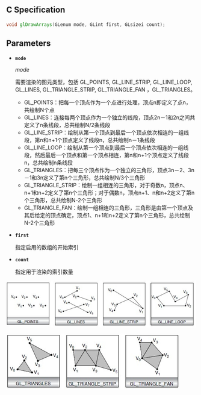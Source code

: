 ## C Specification

```glsl
void glDrawArrays(GLenum mode, GLint first, GLsizei count);
```

## Parameters

- **`mode`**

  *mode*

    需要渲染的图元类型，包括 GL_POINTS, GL_LINE_STRIP, GL_LINE_LOOP, GL_LINES, GL_TRIANGLE_STRIP, GL_TRIANGLE_FAN ，GL_TRIANGLES。

  - GL_POINTS：把每一个顶点作为一个点进行处理，顶点n即定义了点n，共绘制N个点
  - GL_LINES：连接每两个顶点作为一个独立的线段，顶点2n－1和2n之间共定义了n条线段，总共绘制N/2条线段
  - GL_LINE_STRIP：绘制从第一个顶点到最后一个顶点依次相连的一组线段，第n和n+1个顶点定义了线段n，总共绘制n－1条线段
  - GL_LINE_LOOP：绘制从第一个顶点到最后一个顶点依次相连的一组线段，然后最后一个顶点和第一个顶点相连，第n和n+1个顶点定义了线段n，总共绘制n条线段
  - GL_TRIANGLES：把每三个顶点作为一个独立的三角形，顶点3n－2、3n－1和3n定义了第n个三角形，总共绘制N/3个三角形
  - GL_TRIANGLE_STRIP：绘制一组相连的三角形，对于奇数n，顶点n、n+1和n+2定义了第n个三角形；对于偶数n，顶点n+1、n和n+2定义了第n个三角形，总共绘制N-2个三角形
  - GL_TRIANGLE_FAN：绘制一组相连的三角形，三角形是由第一个顶点及其后给定的顶点确定，顶点1、n+1和n+2定义了第n个三角形，总共绘制N-2个三角形

- **`first`**

  指定启用的数组的开始索引

- **`count`**

  指定用于渲染的索引数量



![](1.png)

![](2.png)